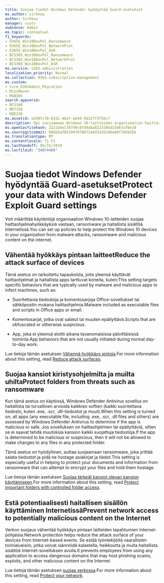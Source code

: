 ```yaml
---
title: Suojaa tiedot Windows Defender hyödyntää Guard-asetukset
ms.author: sirkkuw
author: Sirkkuw
manager: scotv
audience: Admin
ms.topic: conceptual
f1_keywords:
- O365E_Win10DevPol_Ransomware
- O365E_Win10DevPol_NetworkProt
- O365E_Win10DevPol_ASR
- BCS365_Win10DevPol_Ransomware
- BCS365_Win10DevPol_NetworkProt
- BCS365_Win10DevPol_ASR
ms.service: o365-administration
localization_priority: Normal
ms.collection: M365-subscription-management
ms.custom:
- Core_O365Admin_Migration
- MiniMaven
- MSB365
search.appverid:
- BCS160
- MET150
- MOE150
ms.assetid: e298fcf8-0151-46af-a644-9d327f3f5bc7
description: Opi suojaamaan Windows 10-laitteiden organisaation haittaohjelmahyökkäyksiä vastaan, ransomware ja haitallista sisältöä Internetissä.
ms.openlocfilehash: 2222d4e178749c8fd9aba822310bd15b67a7be20
ms.sourcegitcommit: 66bb5af851947078872a4d31d3246e69f7dd42bb
ms.translationtype: MT
ms.contentlocale: fi-FI
ms.lasthandoff: 05/15/2019
ms.locfileid: "34074486"
---
```

# <a name="protect-your-data-with-windows-defender-exploit-guard-settings"></a><span data-ttu-id="2bd79-103">Suojaa tiedot Windows Defender hyödyntää Guard-asetukset</span><span class="sxs-lookup"><span data-stu-id="2bd79-103">Protect your data with Windows Defender Exploit Guard settings</span></span>

<span data-ttu-id="2bd79-104">Voit määrittää käytäntöjä organisaation Windows 10-laitteiden suojaa haittaohjelmahyökkäyksiä vastaan, ransomware ja haitallista sisältöä Internetissä.</span><span class="sxs-lookup"><span data-stu-id="2bd79-104">You can set up policies to help protect the Windows 10 devices in your organization from malware attacks, ransomware and malicious content on the internet.</span></span>
  
## <a name="reduce-the-attack-surface-of-devices"></a><span data-ttu-id="2bd79-105">Vähentää hyökkäys pintaan laitteet</span><span class="sxs-lookup"><span data-stu-id="2bd79-105">Reduce the attack surface of devices</span></span>

<span data-ttu-id="2bd79-106">Tämä asetus on tarkoitettu tapauksista, joita yleensä käyttävät haittaohjelmat ja haitallista apps tarttuvat koneita, kuten:</span><span class="sxs-lookup"><span data-stu-id="2bd79-106">This setting targets specific behaviors that are typically used by malware and malicious apps to infect machines, such as:</span></span>
  
- <span data-ttu-id="2bd79-107">Suoritettavia tiedostoja ja komentosarjoja Office-sovellukset tai sähköpostin mukana haittaohjelmia.</span><span class="sxs-lookup"><span data-stu-id="2bd79-107">Malware included as executable files and scripts in Office apps or email.</span></span>
    
- <span data-ttu-id="2bd79-108">Komentosarjat, jotka ovat salatut tai muuten epäilyttävä.</span><span class="sxs-lookup"><span data-stu-id="2bd79-108">Scripts that are obfuscated or otherwise suspicious.</span></span>
    
- <span data-ttu-id="2bd79-109">App, joka ei yleensä aloitti aikana tavanomaisissa päivittäisissä toiminta.</span><span class="sxs-lookup"><span data-stu-id="2bd79-109">App behaviors that are not usually initiated during normal day-to-day work.</span></span>
    
<span data-ttu-id="2bd79-110">Lue tietoja tämän asetuksen [Vähennä hyökkäys pintoja](https://go.microsoft.com/fwlink/?linkid=870417).</span><span class="sxs-lookup"><span data-stu-id="2bd79-110">For more information about this setting, read [Reduce attack surfaces](https://go.microsoft.com/fwlink/?linkid=870417).</span></span>
  
## <a name="protect-folders-from-threats-such-as-ransomware"></a><span data-ttu-id="2bd79-111">Suojaa kansiot kiristysohjelmilta ja muilta uhilta</span><span class="sxs-lookup"><span data-stu-id="2bd79-111">Protect folders from threats such as ransomware</span></span>

<span data-ttu-id="2bd79-112">Kun tämä asetus on käytössä, Windows Defender Antivirus sovellus on haitallista tai turvallinen arvioida kaikkien softien (kaikki suoritettava tiedosto, kuten .exe, .scr, .dll-tiedostot ja muut).</span><span class="sxs-lookup"><span data-stu-id="2bd79-112">When this setting is turned on, all apps (any executable file, including .exe, .scr, .dll files and others) are assessed by Windows Defender Antivirus to determine if the app is malicious or safe.</span></span> <span data-ttu-id="2bd79-113">Jos sovelluksen on haittaohjelmien tai epäilyttäviä, sitten se ei saavat tehdä muutoksia kansion kaikki suojattuja tiedostoja.</span><span class="sxs-lookup"><span data-stu-id="2bd79-113">If the app is determined to be malicious or suspicious, then it will not be allowed to make changes to any files in any protected folder.</span></span>
  
<span data-ttu-id="2bd79-114">Tämä asetus on hyödyllinen, auttaa suojaamaan ransomware, joka yrittää salata tiedostot ja pidä ne hostage asiakirjat ja tiedot.</span><span class="sxs-lookup"><span data-stu-id="2bd79-114">This setting is especially useful in helping to protect your documents and information from ransomware that can attempt to encrypt your files and hold them hostage.</span></span>
  
<span data-ttu-id="2bd79-115">Lue tietoja tämän asetuksen [Suojaa tärkeät kansiot olevan kansion käyttämiseen](https://go.microsoft.com/fwlink/?linkid=870418).</span><span class="sxs-lookup"><span data-stu-id="2bd79-115">For more information about this setting, read [Protect important folders with controlled folder access](https://go.microsoft.com/fwlink/?linkid=870418).</span></span>
  
## <a name="prevent-network-access-to-potentially-malicious-content-on-the-internet"></a><span data-ttu-id="2bd79-116">Estä potentiaalisesti haitallisen sisällön käyttäminen Internetissä</span><span class="sxs-lookup"><span data-stu-id="2bd79-116">Prevent network access to potentially malicious content on the Internet</span></span>

<span data-ttu-id="2bd79-117">Verkon suojaus vähentää hyökkäys pintaan laitteiden tapahtumien Internet-pohjaisia.</span><span class="sxs-lookup"><span data-stu-id="2bd79-117">Network protection helps reduce the attack surface of your devices from Internet-based events.</span></span> <span data-ttu-id="2bd79-118">Se estää työntekijöitä vaarallisten toimialueisiin, jotka voivat isännöidä kalastella, heikkoutta ja muita haitallista sisältöä Internet-sovelluksen avulla.</span><span class="sxs-lookup"><span data-stu-id="2bd79-118">It prevents employees from using any application to access dangerous domains that may host phishing scams, exploits, and other malicious content on the Internet.</span></span>
  
<span data-ttu-id="2bd79-119">Lue tietoja tämän asetuksen [suojaa verkossa](https://go.microsoft.com/fwlink/?linkid=870419).</span><span class="sxs-lookup"><span data-stu-id="2bd79-119">For more information about this setting, read [Protect your network](https://go.microsoft.com/fwlink/?linkid=870419).</span></span>
  

